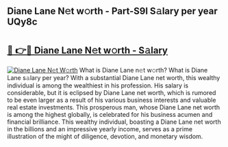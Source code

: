 ## Diane Lane N𝚎t w𝚘rth - Part-S9l S𝚊lary per year UQy8c

# <h2><a href="http://gc39pz.nevu.top/?p=Diane+Lane">🔗 👉🔴 Diane Lane N𝚎t w𝚘rth - S𝚊lary</a></h2>

[![Diane Lane N𝚎t W𝚘rth](https://i.imgur.com/Oavwk0R.jpeg)](http://gc39pz.nevu.top/?p=Diane+Lane)
What is Diane Lane n𝚎t w𝚘rth? What is Diane Lane s𝚊lary per year?
With a substantial Diane Lane net worth, this wealthy individual is among the wealthiest in his profession. His salary is considerable, but it is eclipsed by Diane Lane net worth, which is rumored to be even larger as a result of his various business interests and valuable real estate investments. This prosperous man, whose Diane Lane net worth is among the highest globally, is celebrated for his business acumen and financial brilliance. This wealthy individual, boasting a Diane Lane net worth in the billions and an impressive yearly income, serves as a prime illustration of the might of diligence, devotion, and monetary wisdom.
